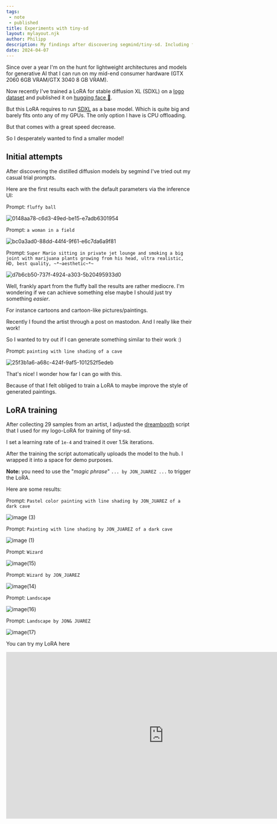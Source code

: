 ```yaml
---
tags:
 - note
 - published
title: Experiments with tiny-sd
layout: mylayout.njk
author: Philipp
description: My findings after discovering segmind/tiny-sd. Including fine-tuning attempts.
date: 2024-04-07
---
```

Since over a year I'm on the hunt for lightweight architectures and models for generative AI that I can run on my mid-end consumer hardware (GTX 2060 6GB VRAM/GTX 3040 8 GB VRAM).

Now recently I've trained a LoRA for stable diffusion XL (SDXL) on a [logo dataset](https://huggingface.co/dataset/logo-wizard/modern-logo-dataset) and published it on [hugging face 🤗](https://huggingface.co/philipp-zettl/logo_LoRA).

But this LoRA requires to run [SDXL]() as a base model.
Which is quite big and barely fits onto any of my GPUs.
The only option I have is CPU offloading.

But that comes with a great speed decrease.

So I desperately wanted to find a smaller model!

## Initial attempts
After discovering the distilled diffusion models by segmind I've tried out my casual trial prompts.

Here are the first results each with the default parameters via the inference UI:

Prompt: `fluffy ball`

![0148aa78-c6d3-49ed-be15-e7adb6301954](https://github.com/philsupertramp/blog/assets/9550040/f064c240-61b3-40ae-bb55-f3f4c6e6be65)


Prompt: `a woman in a field`

![bc0a3ad0-88dd-44f4-9f61-e6c7da6a9f81](https://github.com/philsupertramp/blog/assets/9550040/1af665db-d55b-4a68-9a2f-d1f835bf6f45)


Prompt: `Super Mario sitting in private jet lounge and smoking a big joint with marijuana plants growing from his head, ultra realistic, HD, best quality, ~*~aesthetic~*~`

![d7b6cb50-737f-4924-a303-5b20495933d0](https://github.com/philsupertramp/blog/assets/9550040/993bd24e-df8d-4a46-8de3-60e44fb05b9c)

Well, frankly apart from the fluffy ball the results are rather mediocre.
I'm wondering if we can achieve something else maybe I should just try something _easier_.

For instance cartoons and cartoon-like pictures/paintings.

Recently I found the artist []() through a post on mastodon.
And I really like their work!

So I wanted to try out if I can generate something similar to their work :)

Prompt: `painting with line shading of a cave`

![25f3b1a6-a68c-424f-9af5-101252f5edeb](https://github.com/philsupertramp/blog/assets/9550040/eb5d143e-c0a5-4953-a089-315520a46cd8)

That's nice! I wonder how far I can go with this.

Because of that I felt obliged to train a LoRA to maybe improve the style of generated paintings.

## LoRA training
After collecting 29 samples from an artist, I adjusted the [dreambooth]() script that I used for my logo-LoRA for training of tiny-sd.

I set a learning rate of `1e-4` and trained it over 1.5k iterations.

After the training the script automatically uploads the model to the hub.
I wrapped it into a space for demo purposes.

**Note:** you need to use the "_magic phrase_" `... by JON_JUAREZ ...` to trigger the LoRA.

Here are some results:

Prompt: `Pastel color painting with line shading by JON_JUAREZ of a dark cave`

![image (3)](https://github.com/philsupertramp/blog/assets/9550040/d2764b2d-554e-4bf2-89ff-5a383de73cfe)

Prompt: `Painting with line shading by JON_JUAREZ of a dark cave`

![image (1)](https://github.com/philsupertramp/blog/assets/9550040/b41befc7-08dc-4342-8f1f-629db83abb09)

Prompt: `Wizard`

![image(15)](https://github.com/philsupertramp/blog/assets/9550040/67b77e20-5d82-4c51-b673-b9749711c3ed)


Prompt: `Wizard by JON_JUAREZ`

![image(14)](https://github.com/philsupertramp/blog/assets/9550040/bc98d6e8-f3a1-4fa4-92fd-89d2887e5eb6)


Prompt: `Landscape`

![image(16)](https://github.com/philsupertramp/blog/assets/9550040/d505075b-7d76-422f-a970-e34bb2d872c1)



Prompt: `Landscape by JON& JUAREZ`

![image(17)](https://github.com/philsupertramp/blog/assets/9550040/b7f88629-d81f-498e-972d-888b8c6e5fd5)



You can try my LoRA here



<iframe
	src="https://philipp-zettl-philipp-zettl-jon-juarez-lora.hf.space"
	frameborder="0"
	width="850"
	height="450"
></iframe>










